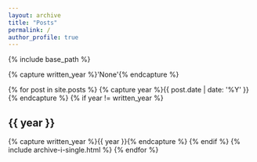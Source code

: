 ```yaml
---
layout: archive
title: "Posts"
permalink: /
author_profile: true
---
```

{% include base_path %}

{% capture written_year %}'None'{% endcapture %}

{% for post in site.posts %}
  {% capture year %}{{ post.date | date: '%Y' }}{% endcapture %}
  {% if year != written_year %}
<h2 id="{{ year | slugify }}" class="archive_subtitle">{{ year }}</h2>
    {% capture written_year %}{{ year }}{% endcapture %}
  {% endif %}
  {% include archive-i-single.html %}
{% endfor %}

